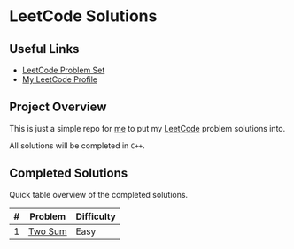 # LeetCode Solutions

## Useful Links

- [LeetCode Problem Set](https://leetcode.com/problemset/)
- [My LeetCode Profile](https://leetcode.com/Jawdan)

## Project Overview

This is just a simple repo for [me](https://leetcode.com/Jawdan) to put my [LeetCode](https://leetcode.com/problemset/) problem solutions into.

All solutions will be completed in `C++`.

## Completed Solutions

Quick table overview of the completed solutions.

| # | Problem | Difficulty |
| - | - | - |
| 1 | [Two Sum](Solutions/1.TwoSum.cpp) | Easy |
